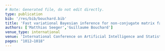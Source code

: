 ```yaml
---
# Note: Generated file, do not edit directly.
type: publication
bib: '/res/bib/bouchard.bib'
title: 'Fast variational Bayesian inference for non-conjugate matrix factorization models'
authors: ['Matthias Seeger','Guillaume Bouchard']
venue_type: international
venue: 'International Conference on Artificial Intelligence and Statistics'
pages: "1012–1018"
---
```

